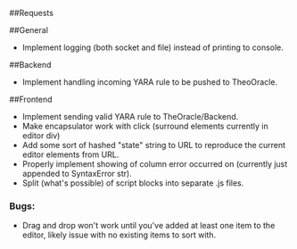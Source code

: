 ##Requests

##General
*  Implement logging (both socket and file) instead of printing to console.

##Backend
* Implement handling incoming YARA rule to be pushed to TheoOracle.

##Frontend
* Implement sending valid YARA rule to TheOracle/Backend.
* Make encapsulator work with click (surround elements currently in editor div)
* Add some sort of hashed "state" string to URL to reproduce the current editor elements from URL.
* Properly implement showing of column error occurred on (currently just appended to SyntaxError str).
* Split (what's possible) of script blocks into separate .js files.

### Bugs:
* Drag and drop won't work until you've added at least one item to the editor, 
  likely issue with no existing items to sort with.